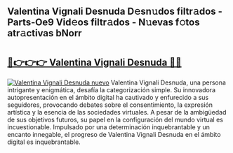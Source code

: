 ## Valentina Vignali Desnuda D𝚎sn𝚞dos filtr𝚊dos - Parts-Oe9 Vid𝚎os filtr𝚊dos - N𝚞evas f𝚘tos atr𝚊ctivas bNorr

# <h2><a href="http://mb278h5.tromn.icu/?c=Valentina+Vignali+Desnuda">🔗👉👉👉 Valentina Vignali Desnuda 🔗🔗</a></h2>

[![Valentina Vignali Desnuda nuevo](https://i.imgur.com/pEAQMta.gif)](http://mb278h5.tromn.icu/?c=Valentina+Vignali+Desnuda)
Valentina Vignali Desnuda, una persona intrigante y enigmática, desafía la categorización simple. Su innovadora autopresentación en el ámbito digital ha cautivado y enfurecido a sus seguidores, provocando debates sobre el consentimiento, la expresión artística y la esencia de las sociedades virtuales. A pesar de la ambigüedad de sus objetivos futuros, su papel en la configuración del mundo virtual es incuestionable. Impulsado por una determinación inquebrantable y un encanto innegable, el progreso de Valentina Vignali Desnuda en el ámbito digital es inquebrantable.
